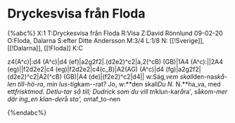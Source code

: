 # Dryckesvisa från Floda

{%abc%}
X:1
T:Dryckesvisa från Floda
R:Visa
Z:David Rönnlund 09-02-20
O:Floda, Dalarna
S:efter Ditte Andersson
M:3/4
L:1/8
N: [[!Sverige]], [[!Dalarna]], [[!Floda]]
K:C

z4(A^c)|:d4 (A^c)|d4 (ef)|a2g2f2|.(d2e2)^c2|a,2(^cB) (GB)|1A4 (A^c):||2A4 (eg)||f2d2e2|c4 (eg)|f2d2e2|c4(c_B)|A2(AG) (A^c)|d4 (fg)|a2g2f2|(d2e2)^c2|A2(^cB) (GB)|A4 (de)|(f2e2)^c2|d4||
w:Säg,*vem skall*den-na*skå-len till-hö-ra, min lus-tig*kam--rat? Jo,
w:**den skall*Du N.* N.**ha_va, med ett*friskt****mod. Det*lu-tar så till; Du*drick som du vill tri*klun-kar*å*ra', så*kom-mer där ing_en klan-der*å *sta', om*af_to-nen

{%endabc%}

